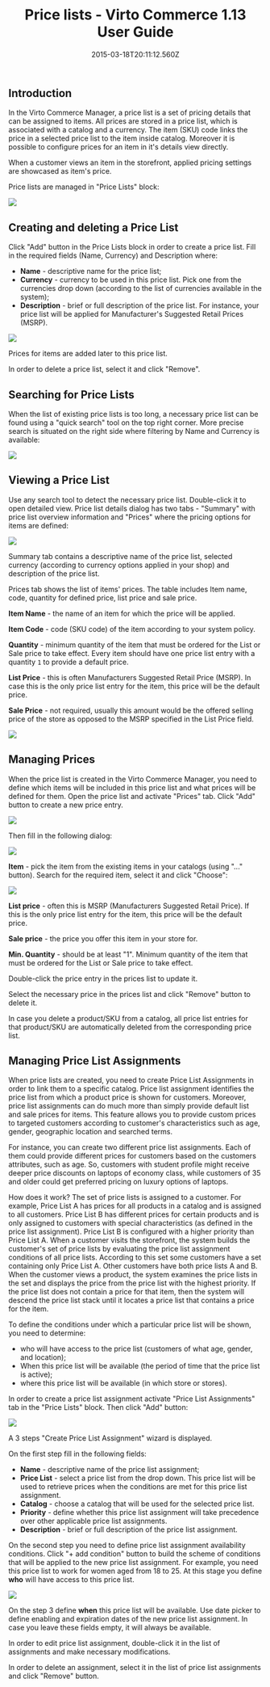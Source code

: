 ﻿---
title: Price lists - Virto Commerce 1.13 User Guide
description: Price lists
layout: docs
date: 2015-03-18T20:11:12.560Z
priority: 9
---
## Introduction

In the Virto Commerce Manager, a price list is a set of pricing details that can be assigned to items. All prices are stored in a price list, which is associated with a catalog and a currency. The item (SKU) code links the price in a selected price list to the item inside catalog. Moreover it is possible to configure prices for an item in it's details view directly.

When a customer views an item in the storefront, applied pricing settings are showcased as item's price.

Price lists are managed in "Price Lists" block:

<img src="../../assets/images/docs/001-price-lists.PNG" />

## Creating and deleting a Price List

Click "Add" button in the Price Lists block in order to create a price list. Fill in the required fields (Name, Currency) and Description where:

* **Name** - descriptive name for the price list;
* **Currency** - currency to be used in this price list. Pick one from the currencies drop down (according to the list of currencies available in the system);
* **Description** - brief or full description of the price list. For instance, your price list will be applied for Manufacturer's Suggested Retail Prices (MSRP).

<img src="../../assets/images/docs/005-creating-price-list.PNG" />

Prices for items are added later to this price list.

In order to delete a price list, select it and click "Remove".

## Searching for Price Lists

When the list of existing price lists is too long, a necessary price list can be found using a "quick search" tool on the top right corner. More precise search is situated on the right side where filtering by Name and Currency is available:

<img src="../../assets/images/docs/005-searching.PNG" />

## Viewing a Price List

Use any search tool to detect the necessary price list. Double-click it to open detailed view. Price list details dialog has two tabs - "Summary" with price list overview information and "Prices" where the pricing options for items are defined:

<img src="../../assets/images/docs/003-price-list.PNG" />

Summary tab contains a descriptive name of the price list, selected currency (according to currency options applied in your shop) and description of the price list.

Prices tab shows the list of items' prices. The table includes Item name, code, quantity for defined price, list price and sale price.

**Item Name** - the name of an item for which the price will be applied.

**Item Code** - code (SKU code) of the item according to your system policy.

**Quantity** - minimum quantity of the item that must be ordered for the List or Sale price to take effect. Every item should have one price list entry with a quantity `1` to provide a default price.

**List Price** - this is often Manufacturers Suggested Retail Price (MSRP). In case this is the only price list entry for the item, this price will be the default price.

**Sale Price** - not required, usually this amount would be the offered selling price of the store as opposed to the MSRP specified in the List Price field.

<img src="../../assets/images/docs/004-products.PNG" />

## Managing Prices

When the price list is created in the Virto Commerce Manager, you need to define which items will be included in this price list and what prices will be defined for them. Open the price list and activate "Prices" tab. Click "Add" button to create a new price entry.

<img src="../../assets/images/docs/006-add-price-list.PNG" />

Then fill in the following dialog:

<img src="../../assets/images/docs/007-add-price.PNG" />

**Item** - pick the item from the existing items in your catalogs (using "..." button). Search for the required item, select it and click "Choose":

<img src="../../assets/images/docs/008-choose-item.PNG" />

**List price** - often this is MSRP (Manufacturers Suggested Retail Price). If this is the only price list entry for the item, this price will be the default price.

**Sale price** - the price you offer this item in your store for.

**Min. Quantity** - should be at least "1". Minimum quantity of the item that must be ordered for the List or Sale price to take effect.

Double-click the price entry in the prices list to update it.

Select the necessary price in the prices list and click "Remove" button to delete it.

In case you delete a product/SKU from a catalog, all price list entries for that product/SKU are automatically deleted from the corresponding price list.

## Managing Price List Assignments

When price lists are created, you need to create Price List Assignments in order to link them to a specific catalog. Price list assignment identifies the price list from which a product price is shown for customers. Moreover, price list assignments can do much more than simply provide default list and sale prices for items. This feature allows you to provide custom prices to targeted customers according to customer's characteristics such as age, gender, geographic location and searched terms.

For instance, you can create two different price list assignments. Each of them could provide different prices for customers based on the customers attributes, such as age. So, customers with student profile might receive deeper price discounts on laptops of economy class, while customers of 35 and older could get preferred pricing on luxury options of laptops.

How does it work? The set of price lists is assigned to a customer. For example, Price List A has prices for all products in a catalog and is assigned to all customers. Price List B has different prices for certain products and is only assigned to customers with special characteristics (as defined in the price list assignment). Price List B is configured with a higher priority than Price List A. When a customer visits the storefront, the system builds the customer's set of price lists by evaluating the price list assignment conditions of all price lists. According to this set some customers have a set containing only Price List A. Other customers have both price lists A and B. When the customer views a product, the system examines the price lists in the set and displays the price from the price list with the highest priority. If the price list does not contain a price for that item, then the system will descend the price list stack until it locates a price list that contains a price for the item.

To define the conditions under which a particular price list will be shown, you need to determine:

* who will have access to the price list (customers of what age, gender, and location);
* When this price list will be available (the period of time that the price list is active);
* where this price list will be available (in which store or stores).

In order to create a price list assignment activate "Price List Assignments" tab in the "Price Lists" block. Then click "Add" button:

<img src="../../assets/images/docs/009-new-assignment.PNG" />

A 3 steps "Create Price List Assignment" wizard is displayed.

On the first step fill in the following fields:

* **Name** - descriptive name of the price list assignment;
* **Price List** - select a price list from the drop down. This price list will be used to retrieve prices when the conditions are met for this price list assignment.
* **Catalog** - choose a catalog that will be used for the selected price list.
* **Priority** - define whether this price list assignment will take precedence over other applicable price list assignments.
* **Description** - brief or full description of the price list assignment.

On the second step you need to define price list assignment availability conditions. Click "+ add condition" button to build the scheme of conditions that will be applied to the new price list assignment. For example, you need this price list to work for women aged from 18 to 25. At this stage you define **who** will have access to this price list.

<img src="../../assets/images/docs/010-new-assignment.png" />

On the step 3 define **when** this price list will be available. Use date picker to define enabling and expiration dates of the new price list assignment. In case you leave these fields empty, it will always be available.

In order to edit price list assignment, double-click it in the list of assignments and make necessary modifications.

In order to delete an assignment, select it in the list of price list assignments and click "Remove" button.
